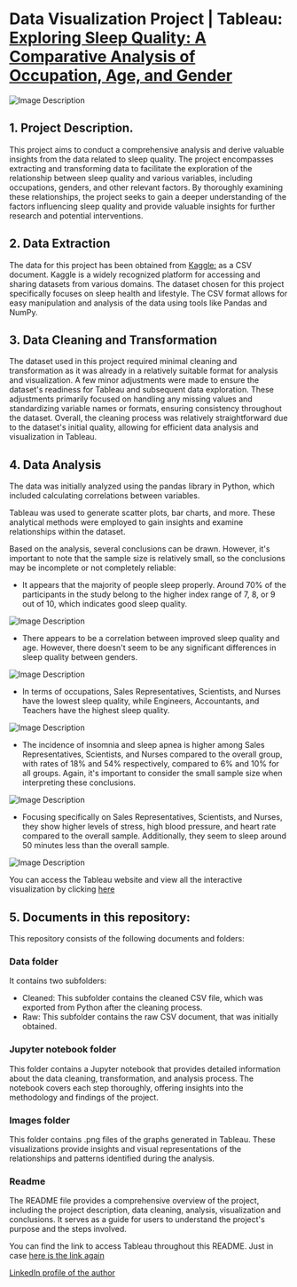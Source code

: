 # Data Visualization Project | Tableau: [Exploring Sleep Quality: A Comparative Analysis of Occupation, Age, and Gender](https://public.tableau.com/app/profile/david.nunez2187/viz/quality_sleep_David_2/Story1?publish=yes)

![Image Description](images/Sleep101.jpg)



## 1. Project Description.

This project aims to conduct a comprehensive analysis and derive valuable insights from the data related to sleep quality. The project encompasses extracting and transforming data to facilitate the exploration of the relationship between sleep quality and various variables, including occupations, genders, and other relevant factors. By thoroughly examining these relationships, the project seeks to gain a deeper understanding of the factors influencing sleep quality and provide valuable insights for further research and potential interventions.


## 2. Data Extraction

The data for this project has been obtained from [Kaggle:](https://www.kaggle.com/datasets/uom190346a/sleep-health-and-lifestyle-dataset) as a CSV document. Kaggle is a widely recognized platform for accessing and sharing datasets from various domains. The dataset chosen for this project specifically focuses on sleep health and lifestyle. The CSV format allows for easy manipulation and analysis of the data using tools like Pandas and NumPy.


## 3. Data Cleaning and Transformation

The dataset used in this project required minimal cleaning and transformation as it was already in a relatively suitable format for analysis and visualization. A few minor adjustments were made to ensure the dataset's readiness for Tableau and subsequent data exploration. These adjustments primarily focused on handling any missing values and standardizing variable names or formats, ensuring consistency throughout the dataset. Overall, the cleaning process was relatively straightforward due to the dataset's initial quality, allowing for efficient data analysis and visualization in Tableau.


## 4. Data Analysis

The data was initially analyzed using the pandas library in Python, which included calculating correlations between variables.

Tableau was used to generate scatter plots, bar charts, and more. These analytical methods were employed to gain insights and examine relationships within the dataset.

Based on the analysis, several conclusions can be drawn. However, it's important to note that the sample size is relatively small, so the conclusions may be incomplete or not completely reliable:

- It appears that the majority of people sleep properly. Around 70% of the participants in the study belong to the higher index range of 7, 8, or 9 out of 10, which indicates good sleep quality.

![Image Description](images/Circles.png)

- There appears to be a correlation between improved sleep quality and age. However, there doesn't seem to be any significant differences in sleep quality between genders.

![Image Description](images/Area.png)

- In terms of occupations, Sales Representatives, Scientists, and Nurses have the lowest sleep quality, while Engineers, Accountants, and Teachers have the highest sleep quality.

![Image Description](images/Bars.png)

- The incidence of insomnia and sleep apnea is higher among Sales Representatives, Scientists, and Nurses compared to the overall group, with rates of 18% and 54% respectively, compared to 6% and 10% for all groups. Again, it's important to consider the small sample size when interpreting these conclusions.

![Image Description](images/Pie_chart.png)

- Focusing specifically on Sales Representatives, Scientists, and Nurses, they show higher levels of stress, high blood pressure, and heart rate compared to the overall sample. Additionally, they seem to sleep around 50 minutes less than the overall sample.

![Image Description](images/groups.png)

You can access the Tableau website and view all the interactive visualization by clicking [here](https://public.tableau.com/app/profile/david.nunez2187/viz/quality_sleep_David_2/Story1?publish=yes)



## 5. Documents in this repository:

This repository consists of the following documents and folders:

### Data folder
It contains two subfolders:
- Cleaned: This subfolder contains the cleaned CSV file, which was exported from Python after the cleaning process.
- Raw: This subfolder contains the raw CSV document, that was initially obtained.

### Jupyter notebook folder
This folder contains a Jupyter notebook that provides detailed information about the data cleaning, transformation, and analysis process. The notebook covers each step thoroughly, offering insights into the methodology and findings of the project.

### Images folder
This folder contains .png files of the graphs generated in Tableau. These visualizations provide insights and visual representations of the relationships and patterns identified during the analysis.

### Readme
The README file provides a comprehensive overview of the project, including the project description, data cleaning, analysis, visualization and conclusions. It serves as a guide for users to understand the project's purpose and the steps involved.

You can find the link to access Tableau throughout this README. Just in case [here is the link again](https://public.tableau.com/app/profile/david.nunez2187/viz/quality_sleep_David_2/Story1?publish=yes)



[LinkedIn profile of the author](https://www.linkedin.com/in/david-n%C3%BA%C3%B1ez-pastrana-595ba684/)















